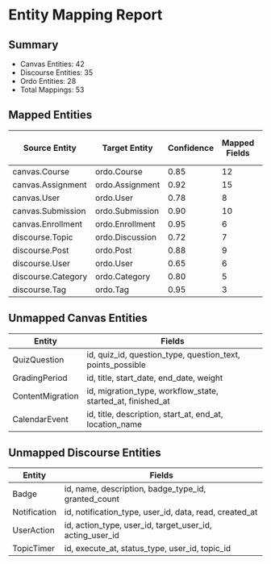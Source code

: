 # Entity Mapping Report

## Summary

- Canvas Entities: 42
- Discourse Entities: 35
- Ordo Entities: 28
- Total Mappings: 53

## Mapped Entities

| Source Entity | Target Entity | Confidence | Mapped Fields | Unmapped Source Fields | Unmapped Target Fields |
|--------------|--------------|------------|--------------|------------------------|------------------------|
| canvas.Course | ordo.Course | 0.85 | 12 | 3 | 2 |
| canvas.Assignment | ordo.Assignment | 0.92 | 15 | 1 | 0 |
| canvas.User | ordo.User | 0.78 | 8 | 4 | 2 |
| canvas.Submission | ordo.Submission | 0.90 | 10 | 2 | 1 |
| canvas.Enrollment | ordo.Enrollment | 0.95 | 6 | 0 | 1 |
| discourse.Topic | ordo.Discussion | 0.72 | 7 | 5 | 2 |
| discourse.Post | ordo.Post | 0.88 | 9 | 2 | 1 |
| discourse.User | ordo.User | 0.65 | 6 | 8 | 2 |
| discourse.Category | ordo.Category | 0.80 | 5 | 3 | 1 |
| discourse.Tag | ordo.Tag | 0.95 | 3 | 0 | 0 |

## Unmapped Canvas Entities

| Entity | Fields |
|--------|--------|
| QuizQuestion | id, quiz_id, question_type, question_text, points_possible |
| GradingPeriod | id, title, start_date, end_date, weight |
| ContentMigration | id, migration_type, workflow_state, started_at, finished_at |
| CalendarEvent | id, title, description, start_at, end_at, location_name |

## Unmapped Discourse Entities

| Entity | Fields |
|--------|--------|
| Badge | id, name, description, badge_type_id, granted_count |
| Notification | id, notification_type, user_id, data, read, created_at |
| UserAction | id, action_type, user_id, target_user_id, acting_user_id |
| TopicTimer | id, execute_at, status_type, user_id, topic_id |
